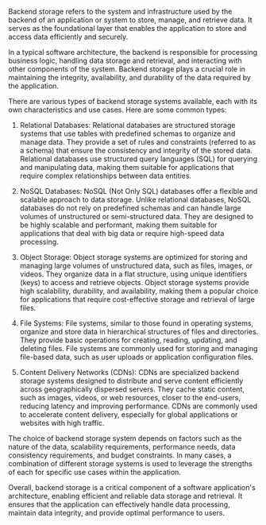 Backend storage refers to the system and infrastructure used by the backend of an application or system to store, manage, and retrieve data. It serves as the foundational layer that enables the application to store and access data efficiently and securely.

In a typical software architecture, the backend is responsible for processing business logic, handling data storage and retrieval, and interacting with other components of the system. Backend storage plays a crucial role in maintaining the integrity, availability, and durability of the data required by the application.

There are various types of backend storage systems available, each with its own characteristics and use cases. Here are some common types:

1. Relational Databases: Relational databases are structured storage systems that use tables with predefined schemas to organize and manage data. They provide a set of rules and constraints (referred to as a schema) that ensure the consistency and integrity of the stored data. Relational databases use structured query languages (SQL) for querying and manipulating data, making them suitable for applications that require complex relationships between data entities.

2. NoSQL Databases: NoSQL (Not Only SQL) databases offer a flexible and scalable approach to data storage. Unlike relational databases, NoSQL databases do not rely on predefined schemas and can handle large volumes of unstructured or semi-structured data. They are designed to be highly scalable and performant, making them suitable for applications that deal with big data or require high-speed data processing.

3. Object Storage: Object storage systems are optimized for storing and managing large volumes of unstructured data, such as files, images, or videos. They organize data in a flat structure, using unique identifiers (keys) to access and retrieve objects. Object storage systems provide high scalability, durability, and availability, making them a popular choice for applications that require cost-effective storage and retrieval of large files.

4. File Systems: File systems, similar to those found in operating systems, organize and store data in hierarchical structures of files and directories. They provide basic operations for creating, reading, updating, and deleting files. File systems are commonly used for storing and managing file-based data, such as user uploads or application configuration files.

5. Content Delivery Networks (CDNs): CDNs are specialized backend storage systems designed to distribute and serve content efficiently across geographically dispersed servers. They cache static content, such as images, videos, or web resources, closer to the end-users, reducing latency and improving performance. CDNs are commonly used to accelerate content delivery, especially for global applications or websites with high traffic.

The choice of backend storage system depends on factors such as the nature of the data, scalability requirements, performance needs, data consistency requirements, and budget constraints. In many cases, a combination of different storage systems is used to leverage the strengths of each for specific use cases within the application.

Overall, backend storage is a critical component of a software application's architecture, enabling efficient and reliable data storage and retrieval. It ensures that the application can effectively handle data processing, maintain data integrity, and provide optimal performance to users.

